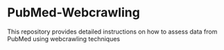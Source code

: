 # PubMed-Webcrawling
This repository provides detailed instructions on how to assess data from PubMed using webcrawling techniques
